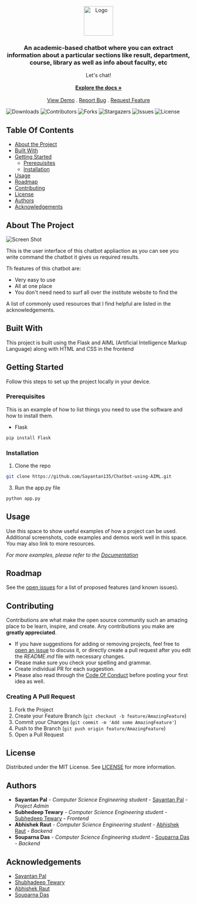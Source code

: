 <br/>
<p align="center">
  <a href="https://github.com/Sayantan135/Chatbot-using-AIML">
    <img src="https://www.kindpng.com/picc/m/179-1798038_chatbots-builder-pricing-crozdesk-free-chatbot-hd-png.png" alt="Logo" width="80" height="80">
  </a>

  <h3 align="center">An academic-based chatbot where you can extract information about a particular sections like result, department, course, library as well as info about faculty, etc</h3>

  <p align="center">
    Let's chat!
    <br/>
    <br/>
    <a href="https://github.com/Sayantan135/Chatbot-using-AIML"><strong>Explore the docs »</strong></a>
    <br/>
    <br/>
    <a href="https://github.com/Sayantan135/Chatbot-using-AIML">View Demo</a>
    .
    <a href="https://github.com/Sayantan135/Chatbot-using-AIML/issues">Report Bug</a>
    .
    <a href="https://github.com/Sayantan135/Chatbot-using-AIML/issues">Request Feature</a>
  </p>
</p>

![Downloads](https://img.shields.io/github/downloads/Sayantan135/Chatbot-using-AIML/total) ![Contributors](https://img.shields.io/github/contributors/Sayantan135/Chatbot-using-AIML?color=dark-green) ![Forks](https://img.shields.io/github/forks/Sayantan135/Chatbot-using-AIML?style=social) ![Stargazers](https://img.shields.io/github/stars/Sayantan135/Chatbot-using-AIML?style=social) ![Issues](https://img.shields.io/github/issues/Sayantan135/Chatbot-using-AIML) ![License](https://img.shields.io/github/license/Sayantan135/Chatbot-using-AIML) 

## Table Of Contents

* [About the Project](#about-the-project)
* [Built With](#built-with)
* [Getting Started](#getting-started)
  * [Prerequisites](#prerequisites)
  * [Installation](#installation)
* [Usage](#usage)
* [Roadmap](#roadmap)
* [Contributing](#contributing)
* [License](#license)
* [Authors](#authors)
* [Acknowledgements](#acknowledgements)

## About The Project

![Screen Shot](demo.jpeg)

This is the user interface of this chatbot appliaction as you can see you write command the chatbot it gives us required results. 

Th features of this chatbot are:

* Very easy to use
* All at one place
* You don't need need to surf all over the institute website to find the 


A list of commonly used resources that I find helpful are listed in the acknowledgements.

## Built With

This project is built using the Flask and AIML (Artificial Intelligence Markup Language) along with HTML and CSS in the frontend

## Getting Started

Follow this steps to set up the project locally in your device.

### Prerequisites

This is an example of how to list things you need to use the software and how to install them.

* Flask

```sh
pip install Flask
```

### Installation

1. Clone the repo

```sh
git clone https://github.com/Sayantan135/Chatbot-using-AIML.git
```

3. Run the app.py file

```sh
python app.py
```


## Usage

Use this space to show useful examples of how a project can be used. Additional screenshots, code examples and demos work well in this space. You may also link to more resources.

_For more examples, please refer to the [Documentation](https://example.com)_

## Roadmap

See the [open issues](https://github.com/Sayantan135/Chatbot-using-AIML/issues) for a list of proposed features (and known issues).

## Contributing

Contributions are what make the open source community such an amazing place to be learn, inspire, and create. Any contributions you make are **greatly appreciated**.
* If you have suggestions for adding or removing projects, feel free to [open an issue](https://github.com/Sayantan135/Chatbot-using-AIML/issues/new) to discuss it, or directly create a pull request after you edit the *README.md* file with necessary changes.
* Please make sure you check your spelling and grammar.
* Create individual PR for each suggestion.
* Please also read through the [Code Of Conduct](https://github.com/Sayantan135/Chatbot-using-AIML/blob/main/CODE_OF_CONDUCT.md) before posting your first idea as well.

### Creating A Pull Request

1. Fork the Project
2. Create your Feature Branch (`git checkout -b feature/AmazingFeature`)
3. Commit your Changes (`git commit -m 'Add some AmazingFeature'`)
4. Push to the Branch (`git push origin feature/AmazingFeature`)
5. Open a Pull Request

## License

Distributed under the MIT License. See [LICENSE](https://github.com/Sayantan135/Chatbot-using-AIML/blob/main/LICENSE.md) for more information.

## Authors

* **Sayantan Pal** - *Computer Science Engineering student* - [Sayantan Pal](https://github.com/sayantan135) - *Project Admin*
* **Subhedeep Tewary** - *Computer Science Engineering student* - [Subhedeep Tewary](https://github.com/SubhadeepTewary) - *Frontend*
* **Abhishek Raut** - *Computer Science Engineering student* - [Abhishek Raut](https://github.com/abhishek10200) - *Backend*
* **Souparna Das** - *Computer Science Engineering student* - [Souparna Das](https://github.com/souparnadas) - *Backend*

## Acknowledgements

* [Sayantan Pal](https://github.com/sayantan135/)
* [Shubhadeep Tewary](https://github.com/SubhadeepTewary)
* [Abhishek Raut](https://github.com/abhishek10200/)
* [Souparna Das](https://github.com/souparnadas)
